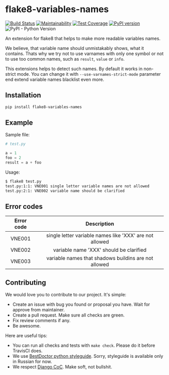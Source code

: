 # flake8-variables-names

[![Build Status](https://travis-ci.org/best-doctor/flake8-variables-names.svg?branch=master)](https://travis-ci.org/best-doctor/flake8-variables-names)
[![Maintainability](https://api.codeclimate.com/v1/badges/c7502e578af3f4437179/maintainability)](https://codeclimate.com/github/best-doctor/flake8-variables-names/maintainability)
[![Test Coverage](https://api.codeclimate.com/v1/badges/c7502e578af3f4437179/test_coverage)](https://codeclimate.com/github/best-doctor/flake8-variables-names/test_coverage)
[![PyPI version](https://badge.fury.io/py/flake8-variables-names.svg)](https://badge.fury.io/py/flake8-variables-names)
![PyPI - Python Version](https://img.shields.io/pypi/pyversions/flake8-variables-names)

An extension for flake8 that helps to make more readable variables names.

We believe, that variable name should unmistakably shows, what it contains.
Thats why we try not to use varnames with only one symbol or not to use
too common names, such as `result`, `value` or `info`.

This extensions helps to detect such names. By default it works in
non-strict mode. You can change it with `--use-varnames-strict-mode`
parameter end extend variable names blacklist even more.

## Installation

```bash
pip install flake8-variables-names
```

## Example

Sample file:

```python
# test.py

a = 1
foo = 2
result = a + foo
```

Usage:

```bash
$ flake8 test.py
test.py:1:1: VNE001 single letter variable names are not allowed
test.py:2:1: VNE002 variable name should be clarified
```

## Error codes

| Error code |                          Description                    |
|:----------:|:-------------------------------------------------------:|
|   VNE001   | single letter variable names like 'XXX' are not allowed |
|   VNE002   | variable name 'XXX' should be clarified                 |
|   VNE003   | variable names that shadows buildins are not allowed    |

## Contributing

We would love you to contribute to our project. It's simple:

- Create an issue with bug you found or proposal you have.
  Wait for approve from maintainer.
- Create a pull request. Make sure all checks are green.
- Fix review comments if any.
- Be awesome.

Here are useful tips:

- You can run all checks and tests with `make check`.
  Please do it before TravisCI does.
- We use [BestDoctor python styleguide](https://github.com/best-doctor/guides/blob/master/guides/python_styleguide.md).
  Sorry, styleguide is available only in Russian for now.
- We respect [Django CoC](https://www.djangoproject.com/conduct/).
  Make soft, not bullshit.
